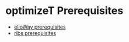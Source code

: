 # optimizeT Prerequisites
- [elioWay prerequisites](/prerequisites.html)
- [ribs prerequisites](/ribs/prerequisites.html)
